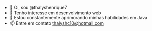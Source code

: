 + 👋 Oi, sou @thalyshenrique7
+ 👀 Tenho interesse em desenvolvimento web
+ 🌱 Estou constantemente aprimorando minhas habilidades em Java
+ 📫 Entre em contato thalyshc10@hotmail.com
